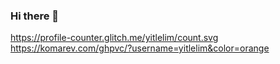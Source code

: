 ### Hi there 👋

https://profile-counter.glitch.me/yitlelim/count.svg <br>
https://komarev.com/ghpvc/?username=yitlelim&color=orange

<!--
**yitlelim/yitlelim** is a ✨ _special_ ✨ repository because its `README.md` (this file) appears on your GitHub profile.

Here are some ideas to get you started:

- 🔭 I’m currently working on ...
- 🌱 I’m currently learning ...
- 👯 I’m looking to collaborate on ...
- 🤔 I’m looking for help with ...
- 💬 Ask me about ...
- 📫 How to reach me: ...
- 😄 Pronouns: ...
- ⚡ Fun fact: ...
-->
